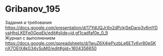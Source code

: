 # Gribanov_195
Задания и требования<br>
https://docs.google.com/presentation/d/17YdUQJrXn2dPckjSeDarp3v6mYDyaHhsLKEFe0GpqEk/edit#slide=id.gf1cadfaf0e_0_9  <br>
Журнал с выполнением<br>
https://docs.google.com/spreadsheets/d/1wuZ6X4jePxzbLe6ETv6vr80eSKnX7OElX4kG34vSuM0/edit#gid=1604356650
